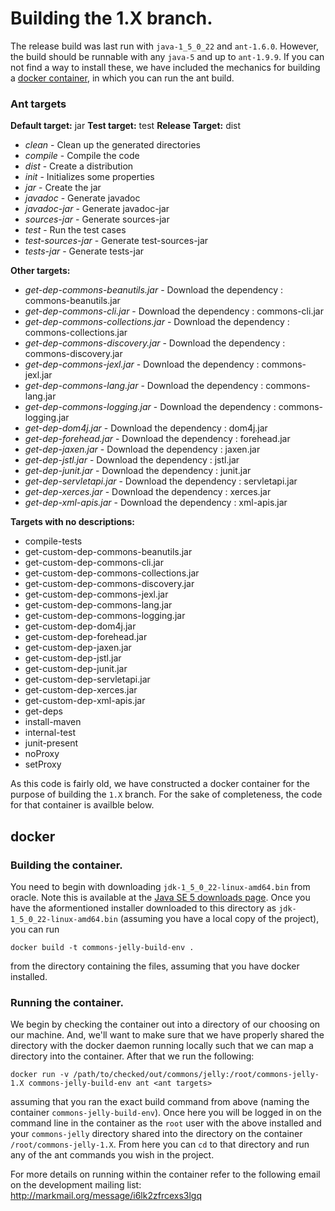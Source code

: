 <!--
   Licensed to the Apache Software Foundation (ASF) under one or more
   contributor license agreements.  See the NOTICE file distributed with
   this work for additional information regarding copyright ownership.
   The ASF licenses this file to You under the Apache License, Version 2.0
   (the "License"); you may not use this file except in compliance with
   the License.  You may obtain a copy of the License at

        http://www.apache.org/licenses/LICENSE-2.0

   Unless required by applicable law or agreed to in writing, software
   distributed under the License is distributed on an "AS IS" BASIS,
   WITHOUT WARRANTIES OR CONDITIONS OF ANY KIND, either express or implied.
   See the License for the specific language governing permissions and
   limitations under the License.
-->

Building the 1.X branch.
========================

The release build was last run with `java-1_5_0_22` and `ant-1.6.0`. However, the build should be runnable with any `java-5` and up to `ant-1.9.9`. If you can not find a way to install these, we have included the mechanics for building a [docker container](#docker), in which you can run the ant build.

### Ant targets

__Default target:__ jar
__Test target:__ test
__Release Target:__ dist

* *clean* - Clean up the generated directories
* *compile* - Compile the code
* *dist* - Create a distribution
* *init* - Initializes some properties
* *jar* - Create the jar
* *javadoc* - Generate javadoc
* *javadoc-jar* - Generate javadoc-jar
* *sources-jar* - Generate sources-jar
* *test* - Run the test cases
* *test-sources-jar* - Generate test-sources-jar
* *tests-jar* - Generate tests-jar

__Other targets:__

* *get-dep-commons-beanutils.jar* - Download the dependency : commons-beanutils.jar
* *get-dep-commons-cli.jar* - Download the dependency : commons-cli.jar
* *get-dep-commons-collections.jar* - Download the dependency : commons-collections.jar
* *get-dep-commons-discovery.jar* - Download the dependency : commons-discovery.jar
* *get-dep-commons-jexl.jar* - Download the dependency : commons-jexl.jar
* *get-dep-commons-lang.jar* - Download the dependency : commons-lang.jar
* *get-dep-commons-logging.jar* - Download the dependency : commons-logging.jar
* *get-dep-dom4j.jar* - Download the dependency : dom4j.jar
* *get-dep-forehead.jar* - Download the dependency : forehead.jar
* *get-dep-jaxen.jar* - Download the dependency : jaxen.jar
* *get-dep-jstl.jar* - Download the dependency : jstl.jar
* *get-dep-junit.jar* - Download the dependency : junit.jar
* *get-dep-servletapi.jar* - Download the dependency : servletapi.jar
* *get-dep-xerces.jar* - Download the dependency : xerces.jar
* *get-dep-xml-apis.jar* - Download the dependency : xml-apis.jar

__Targets with no descriptions:__

* compile-tests
* get-custom-dep-commons-beanutils.jar
* get-custom-dep-commons-cli.jar
* get-custom-dep-commons-collections.jar
* get-custom-dep-commons-discovery.jar
* get-custom-dep-commons-jexl.jar
* get-custom-dep-commons-lang.jar
* get-custom-dep-commons-logging.jar
* get-custom-dep-dom4j.jar
* get-custom-dep-forehead.jar
* get-custom-dep-jaxen.jar
* get-custom-dep-jstl.jar
* get-custom-dep-junit.jar
* get-custom-dep-servletapi.jar
* get-custom-dep-xerces.jar
* get-custom-dep-xml-apis.jar
* get-deps
* install-maven
* internal-test
* junit-present
* noProxy
* setProxy


As this code is fairly old, we have constructed a docker container for the purpose of building the `1.X` branch. For the sake of completeness, the code for that container is availble below.

## docker
### Building the container.

You need to begin with downloading `jdk-1_5_0_22-linux-amd64.bin` from oracle. Note this is available at the [Java SE 5 downloads page](http://www.oracle.com/technetwork/java/javasebusiness/downloads/java-archive-downloads-javase5-419410.html). Once you have the aformentioned installer downloaded to this directory as `jdk-1_5_0_22-linux-amd64.bin` (assuming you have a local copy of the project), you can run

`docker build -t commons-jelly-build-env .`

from the directory containing the files, assuming that you have docker installed.


### Running the container.

We begin by checking the container out into a directory of our choosing on our machine. And, we'll want to make sure that we have properly shared the directory with the docker daemon running locally such that we can map a directory into the container. After that we run the following:

```
docker run -v /path/to/checked/out/commons/jelly:/root/commons-jelly-1.X commons-jelly-build-env ant <ant targets>
```

assuming that you ran the exact build command from above (naming the container `commons-jelly-build-env`). Once here you will be logged in on the command line in the container as the `root` user with the above installed and your `commons-jelly` directory shared into the directory on the container `/root/commons-jelly-1.X`. From here you can `cd` to that directory and run any of the ant commands you wish in the project.

For more details on running within the container refer to the following email on the development mailing list: http://markmail.org/message/i6lk2zfrcexs3lgq
